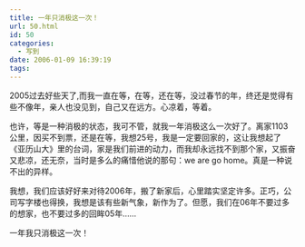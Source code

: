 ```yaml
---
title: 一年只消极这一次！
url: 50.html
id: 50
categories:
  - 写到
date: 2006-01-09 16:39:19
tags:
---
```


2005过去好些天了,而我一直在等，在等，还在等，没过春节的年，终还是觉得有些不像年，亲人也没见到，自己又在远方。心凉着，等着。  
  
也许，等是一种消极的状态，我可不管，就我一年消极这么一次好了。离家1103公里，因买不到票，还是在等，我想25号，我是一定要回家的，这让我想起了 《亚历山大》里的台词，家是我们前进的动力，而我却永远找不到那个家，又振奋又悲凉，还无奈，当时是多么的痛惜他说的那句：we are go home。真是一种说不出的异样。  
  
我想，我们应该好好来对待2006年，搬了新家后，心里踏实坚定许多。正巧，公司写字楼也得换，我想是该有些新气象，新作为了。但愿，我们在06年不要过多的想家，也不要过多的回眸05年……  
  
一年我只消极这一次！